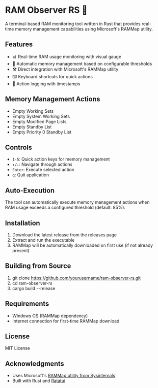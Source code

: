 # RAM Observer RS 🚀

A terminal-based RAM monitoring tool written in Rust that provides real-time memory management capabilities using Microsoft's RAMMap utility.

## Features

- 📊 Real-time RAM usage monitoring with visual gauge
- 🔄 Automatic memory management based on configurable thresholds
- 🛠 Direct integration with Microsoft's RAMMap utility
- ⌨️ Keyboard shortcuts for quick actions
- 📝 Action logging with timestamps

## Memory Management Actions

- Empty Working Sets
- Empty System Working Sets
- Empty Modified Page Lists
- Empty Standby List
- Empty Priority 0 Standby List

## Controls

- `1-5`: Quick action keys for memory management
- `↑/↓`: Navigate through actions
- `Enter`: Execute selected action
- `q`: Quit application

## Auto-Execution

The tool can automatically execute memory management actions when RAM usage exceeds a configured threshold (default: 85%).

## Installation

1. Download the latest release from the releases page
2. Extract and run the executable
3. RAMMap will be automatically downloaded on first use (if not already present)

## Building from Source
1. git clone https://github.com/yourusername/ram-observer-rs.git
2. cd ram-observer-rs
3. cargo build --release

## Requirements

- Windows OS (RAMMap dependency)
- Internet connection for first-time RAMMap download

## License

MIT License

## Acknowledgments
- Uses Microsoft's [RAMMap utility from Sysinternals](https://docs.microsoft.com/en-us/sysinternals/downloads/rammap)
- Built with Rust and [Ratatui](https://ratatui.rs/)